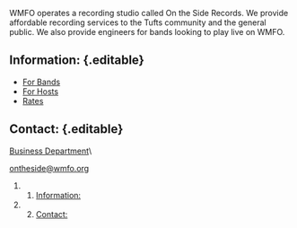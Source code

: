 WMFO operates a recording studio called On the Side Records. We provide
affordable recording services to the Tufts community and the general
public. We also provide engineers for bands looking to play live on
WMFO.

Information: {.editable}
------------

-   [For
    Bands](https://wiki.wmfo.org/For_Bands/For_Bands "For_Bands/For_Bands")
-   [For
    Hosts](https://wiki.wmfo.org/For_Bands/For_Hosts "For_Bands/For_Hosts")
-   [Rates](https://wiki.wmfo.org/For_Bands/Rates "For_Bands/Rates")

Contact: {.editable}
--------

[Business
Department](https://wiki.wmfo.org/Executive_Board/GM's_Office/Business_Dept. "Business Dept.")\

[ontheside@wmfo.org](mailto:ontheside@wmfo.org "mailto:ontheside@wmfo.org")

1.  1. [Information:](#Information:)
2.  2. [Contact:](#Contact:)

